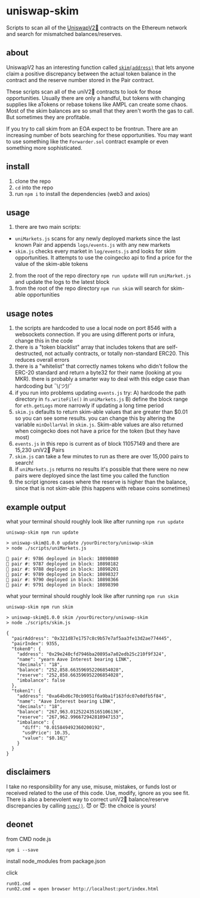 # uniswap-skim

Scripts to scan all of the [UniswapV2🦄](https://uniswap.org/) contracts on the Ethereum network and search for mismatched balances/reserves. 

## about

UniswapV2 has an interesting function called [`skim(address)`](https://github.com/Uniswap/uniswap-v2-core/blob/master/contracts/UniswapV2Pair.sol#L190-L195) that lets anyone claim a positive discrepancy between the actual token balance in the contract and the reserve number stored in the Pair contract. 

These scripts scan all of the uniV2🦄 contracts to look for those opportunities. Usually there are only a handful, but tokens with changing supplies like aTokens or rebase tokens like AMPL can create some chaos. Most of the skim balances are so small that they aren't worth the gas to call. But sometimes they are profitable. 

If you try to call skim from an EOA expect to be frontrun. There are an increasing number of bots searching for these opportunities. You may want to use something like the `Forwarder.sol` contract example or even something more sophisticated.

## install

1. clone the repo
2. `cd` into the repo
3. run `npm i` to install the dependencies (web3 and axios)

## usage

1. there are two main scripts: 
  - `uniMarkets.js` scans for any newly deployed markets since the last known Pair and appends `logs/events.js` with any new markets
  - `skim.js` checks every market in `log/events.js` and looks for skim opportunities. It attempts to use the coingecko api to find a price for the value of the skim-able tokens
2. from the root of the repo directory `npm run update` will run `uniMarket.js` and update the logs to the latest block
3. from the root of the repo directory `npm run skim` will search for skim-able opportunities

## usage notes

1. the scripts are hardcoded to use a local node on port 8546 with a websockets connection. If you are using different ports or infura, change this in the code
2. there is a "token blacklist" array that includes tokens that are self-destructed, not actually contracts, or totally non-standard ERC20. This reduces overall errors
3. there is a "whitelist" that correctly names tokens who didn't follow the ERC-20 standard and return a byte32 for their name (looking at you MKR). there is probably a smarter way to deal with this edge case than hardcoding but ¯\\_(ツ)_/¯
4. if you run into problems updating `events.js` try: A) hardcode the path directory in `fs.writeFile()` in `uniMarkets.js` B) define the block range for `eth.getLogs` more narrowly if updating a long time period
5. `skim.js` defaults to return skim-able values that are greater than $0.01 so you can see some results. you can change this by altering the variable `minDollarVal` in `skim.js`. Skim-able values are also returned when coingecko does not have a price for the token (but they have most)
6. `events.js` in this repo is current as of block 11057149 and there are 15,230 uniV2🦄 Pairs
7. `skim.js` can take a few minutes to run as there are over 15,000 pairs to search!
8. if `uniMarkets.js` returns no results it's possible that there were no new pairs were deployed since the last time you called the function
9. the script ignores cases where the reserve is higher than the balance, since that is not skim-able (this happens with rebase coins sometimes)

## example output

what your terminal should roughly look like after running `npm run update`

```
uniswap-skim npm run update

> uniswap-skim@1.0.0 update /yourDirectory/uniswap-skim
> node ./scripts/uniMarkets.js

🦄 pair #: 9786 deployed in block: 10898080
🦄 pair #: 9787 deployed in block: 10898182
🦄 pair #: 9788 deployed in block: 10898201
🦄 pair #: 9789 deployed in block: 10898327
🦄 pair #: 9790 deployed in block: 10898366
🦄 pair #: 9791 deployed in block: 10898390
```

what your terminal should roughly look like after running `npm run skim`

```
uniswap-skim npm run skim

> uniswap-skim@1.0.0 skim /yourDirectory/uniswap-skim
> node ./scripts/skim.js

{
  "pairAddress": "0x321d87e1757c8c9b57e7af5aa3fe13d2ae774445",
  "pairIndex": 9355,
  "token0": {
    "address": "0x29e240cfd7946ba20895a7a02edb25c210f9f324",
    "name": "yearn Aave Interest bearing LINK",
    "decimals": "18",
    "balance": "252,858.663596952206854028",
    "reserve": "252,858.663596952206854028",
    "imbalance": false
  },
  "token1": {
    "address": "0xa64bd6c70cb9051f6a9ba1f163fdc07e0dfb5f84",
    "name": "Aave Interest bearing LINK",
    "decimals": "18",
    "balance": "267,963.012522435165106136",
    "reserve": "267,962.996672942810947153",
    "imbalance": {
      "diff": "0.015849492360200192",
      "usdPrice": 10.35,
      "value": "$0.16🦄"
    }
  }
}
```

## disclaimers

I take no responsibility for any use, misuse, mistakes, or funds lost or received related to the use of this code. Use, modify, ignore as you see fit. There is also a benevolent way to correct uniV2🦄 balance/reserve discrepancies by calling [`sync()`](https://github.com/Uniswap/uniswap-v2-core/blob/master/contracts/UniswapV2Pair.sol#L198-L200). 
😈 or 😇: the choice is yours!

## deonet

from CMD node.js
```
npm i --save
```
install node_modules from package.json




click 
```
run01.cmd
run02.cmd = open browser http://localhost:port/index.html 
```